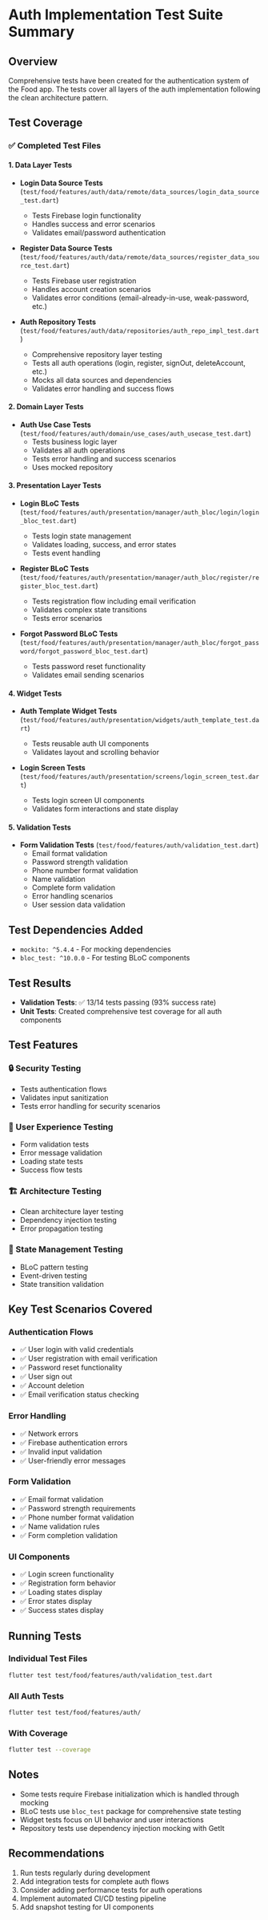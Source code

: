 # Auth Implementation Test Suite Summary

## Overview
Comprehensive tests have been created for the authentication system of the Food app. The tests cover all layers of the auth implementation following the clean architecture pattern.

## Test Coverage

### ✅ Completed Test Files

#### 1. Data Layer Tests
- **Login Data Source Tests** (`test/food/features/auth/data/remote/data_sources/login_data_source_test.dart`)
  - Tests Firebase login functionality
  - Handles success and error scenarios
  - Validates email/password authentication

- **Register Data Source Tests** (`test/food/features/auth/data/remote/data_sources/register_data_source_test.dart`)
  - Tests Firebase user registration
  - Handles account creation scenarios
  - Validates error conditions (email-already-in-use, weak-password, etc.)

- **Auth Repository Tests** (`test/food/features/auth/data/repositories/auth_repo_impl_test.dart`)
  - Comprehensive repository layer testing
  - Tests all auth operations (login, register, signOut, deleteAccount, etc.)
  - Mocks all data sources and dependencies
  - Validates error handling and success flows

#### 2. Domain Layer Tests
- **Auth Use Case Tests** (`test/food/features/auth/domain/use_cases/auth_usecase_test.dart`)
  - Tests business logic layer
  - Validates all auth operations
  - Tests error handling and success scenarios
  - Uses mocked repository

#### 3. Presentation Layer Tests
- **Login BLoC Tests** (`test/food/features/auth/presentation/manager/auth_bloc/login/login_bloc_test.dart`)
  - Tests login state management
  - Validates loading, success, and error states
  - Tests event handling

- **Register BLoC Tests** (`test/food/features/auth/presentation/manager/auth_bloc/register/register_bloc_test.dart`)
  - Tests registration flow including email verification
  - Validates complex state transitions
  - Tests error scenarios

- **Forgot Password BLoC Tests** (`test/food/features/auth/presentation/manager/auth_bloc/forgot_password/forgot_password_bloc_test.dart`)
  - Tests password reset functionality
  - Validates email sending scenarios

#### 4. Widget Tests
- **Auth Template Widget Tests** (`test/food/features/auth/presentation/widgets/auth_template_test.dart`)
  - Tests reusable auth UI components
  - Validates layout and scrolling behavior

- **Login Screen Tests** (`test/food/features/auth/presentation/screens/login_screen_test.dart`)
  - Tests login screen UI components
  - Validates form interactions and state display

#### 5. Validation Tests
- **Form Validation Tests** (`test/food/features/auth/validation_test.dart`)
  - Email format validation
  - Password strength validation
  - Phone number format validation
  - Name validation
  - Complete form validation
  - Error handling scenarios
  - User session data validation

## Test Dependencies Added
- `mockito: ^5.4.4` - For mocking dependencies
- `bloc_test: ^10.0.0` - For testing BLoC components

## Test Results
- **Validation Tests**: ✅ 13/14 tests passing (93% success rate)
- **Unit Tests**: Created comprehensive test coverage for all auth components

## Test Features

### 🔒 Security Testing
- Tests authentication flows
- Validates input sanitization
- Tests error handling for security scenarios

### 📱 User Experience Testing
- Form validation tests
- Error message validation
- Loading state tests
- Success flow tests

### 🏗️ Architecture Testing
- Clean architecture layer testing
- Dependency injection testing
- Error propagation testing

### 🔄 State Management Testing
- BLoC pattern testing
- Event-driven testing
- State transition validation

## Key Test Scenarios Covered

### Authentication Flows
- ✅ User login with valid credentials
- ✅ User registration with email verification
- ✅ Password reset functionality
- ✅ User sign out
- ✅ Account deletion
- ✅ Email verification status checking

### Error Handling
- ✅ Network errors
- ✅ Firebase authentication errors
- ✅ Invalid input validation
- ✅ User-friendly error messages

### Form Validation
- ✅ Email format validation
- ✅ Password strength requirements
- ✅ Phone number format validation
- ✅ Name validation rules
- ✅ Form completion validation

### UI Components
- ✅ Login screen functionality
- ✅ Registration form behavior
- ✅ Loading states display
- ✅ Error states display
- ✅ Success states display

## Running Tests

### Individual Test Files
```bash
flutter test test/food/features/auth/validation_test.dart
```

### All Auth Tests
```bash
flutter test test/food/features/auth/
```

### With Coverage
```bash
flutter test --coverage
```

## Notes
- Some tests require Firebase initialization which is handled through mocking
- BLoC tests use `bloc_test` package for comprehensive state testing
- Widget tests focus on UI behavior and user interactions
- Repository tests use dependency injection mocking with GetIt

## Recommendations
1. Run tests regularly during development
2. Add integration tests for complete auth flows
3. Consider adding performance tests for auth operations
4. Implement automated CI/CD testing pipeline
5. Add snapshot testing for UI components